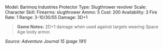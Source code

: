 Model: Barimoq Industries Protector
Type: Slugthrower revolver
Scale: Character
Skill: Firearms: slugthrower
Ammo: 5
Cost: 200
Availability: 3
Fire Rate: 1
Range: 3-10/30/55
Damage: 3D+1

> **Game Notes:** 
> 2D+1 damage when used against targets wearing Space Age body armor.

*Source: Adventure Journal 15 (page 191)*
